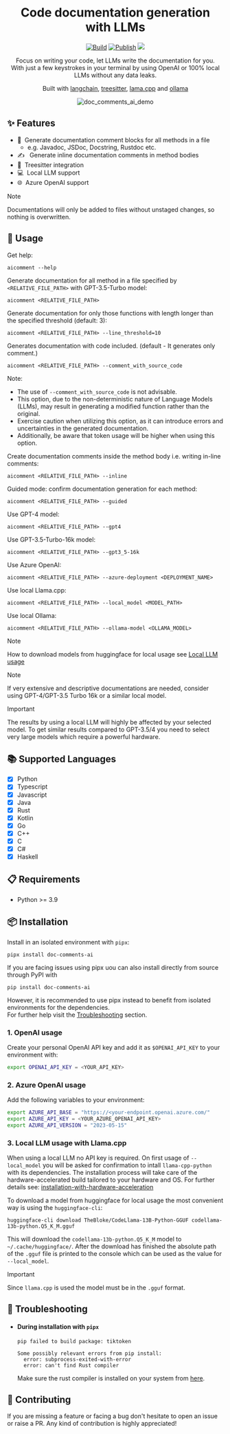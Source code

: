 <div align="center">

# Code documentation generation with LLMs

[![Build](https://github.com/fynnfluegge/doc-comments.ai/actions/workflows/build.yaml/badge.svg)](https://github.com/fynnfluegge/doc-comments.ai/actions/workflows/build.yaml)
[![Publish](https://github.com/fynnfluegge/doc-comments.ai/actions/workflows/publish.yaml/badge.svg)](https://github.com/fynnfluegge/doc-comments.ai/actions/workflows/publish.yaml)
<img src="https://img.shields.io/badge/License-MIT-green.svg"/>
</a>

</div>

<div align="center">

Focus on writing your code, let LLMs write the documentation for you.  
With just a few keystrokes in your terminal by using OpenAI or 100% local LLMs without any data leaks.

Built with [langchain](https://github.com/langchain-ai/langchain), [treesitter](https://github.com/tree-sitter/tree-sitter), [lama.cpp](https://github.com/ggerganov/llama.cpp) and [ollama](https://github.com/jmorganca/ollama)

![doc_comments_ai_demo](https://github.com/fynnfluegge/doc-comments-ai/assets/16321871/664bc581-a2a0-49ea-87f9-343f49f05e97)

</div>

## ✨ Features

- 📝 &nbsp;Generate documentation comment blocks for all methods in a file
  - e.g. Javadoc, JSDoc, Docstring, Rustdoc etc.
- ✍️ &nbsp; Generate inline documentation comments in method bodies
- 🌳&nbsp; Treesitter integration
- 💻&nbsp; Local LLM support
- 🌐&nbsp; Azure OpenAI support

> [!NOTE]  
> Documentations will only be added to files without unstaged changes, so nothing is overwritten.

## 🚀 Usage

Get help:
```
aicomment --help
```
Generate documentation for all method in a file specified by `<RELATIVE_FILE_PATH>` with GPT-3.5-Turbo model:
```
aicomment <RELATIVE_FILE_PATH>
```

Generate documentation for only those functions with length longer than the specified threshold (default: 3):
```
aicomment <RELATIVE_FILE_PATH> --line_threshold=10
```
Generates documentation with code included. (default - It generates only comment.)
```
aicomment <RELATIVE_FILE_PATH> --comment_with_source_code
```
Note:
- The use of `--comment_with_source_code` is not advisable.
- This option, due to the non-deterministic nature of Language Models (LLMs), may result in generating a modified function rather than the original.
- Exercise caution when utilizing this option, as it can introduce errors and uncertainties in the generated documentation.
- Additionally, be aware that token usage will be higher when using this option.

Create documentation comments inside the method body i.e. writing in-line comments:
```
aicomment <RELATIVE_FILE_PATH> --inline
```
Guided mode: confirm documentation generation for each method:
```
aicomment <RELATIVE_FILE_PATH> --guided
```

Use GPT-4 model:
```
aicomment <RELATIVE_FILE_PATH> --gpt4
```

Use GPT-3.5-Turbo-16k model:
```
aicomment <RELATIVE_FILE_PATH> --gpt3_5-16k
```

Use Azure OpenAI:
```
aicomment <RELATIVE_FILE_PATH> --azure-deployment <DEPLOYMENT_NAME>
```

Use local Llama.cpp:
```
aicomment <RELATIVE_FILE_PATH> --local_model <MODEL_PATH>
```
Use local Ollama:
```
aicomment <RELATIVE_FILE_PATH> --ollama-model <OLLAMA_MODEL>
```

> [!NOTE]  
> How to download models from huggingface for local usage see [Local LLM usage](https://github.com/fynnfluegge/doc-comments-ai#3-local-llm-usage)

> [!NOTE]  
> If very extensive and descriptive documentations are needed, consider using GPT-4/GPT-3.5 Turbo 16k or a similar local model.

> [!IMPORTANT]  
> The results by using a local LLM will highly be affected by your selected model. To get similar results compared to GPT-3.5/4 you need to select very large models which require a powerful hardware.

## 📚 Supported Languages

- [x] Python
- [x] Typescript
- [x] Javascript
- [x] Java
- [x] Rust
- [x] Kotlin
- [x] Go
- [x] C++
- [x] C
- [x] C#
- [x] Haskell

## 📋 Requirements

- Python >= 3.9

## 📦 Installation

Install in an isolated environment with `pipx`:
```
pipx install doc-comments-ai
```
If you are facing issues using pipx uou can also install directly from source through PyPI with
```
pip install doc-comments-ai
```
However, it is recommended to use pipx instead to benefit from isolated environments for the dependencies.  
For further help visit the [Troubleshooting](https://github.com/fynnfluegge/doc-comments-ai?tab=readme-ov-file#-troubleshooting) section.

### 1. OpenAI usage

Create your personal OpenAI API key and add it as `$OPENAI_API_KEY` to your environment with:

```bash
export OPENAI_API_KEY = <YOUR_API_KEY>
```

### 2. Azure OpenAI usage

Add the following variables to your environment:

```bash
export AZURE_API_BASE = "https://<your-endpoint.openai.azure.com/"
export AZURE_API_KEY = <YOUR_AZURE_OPENAI_API_KEY>
export AZURE_API_VERSION = "2023-05-15"
```

### 3. Local LLM usage with Llama.cpp

When using a local LLM no API key is required. On first usage of `--local_model` you will be asked for confirmation to intall `llama-cpp-python` with its dependencies.
The installation process will take care of the hardware-accelerated build tailored to your hardware and OS. For further details see:
[installation-with-hardware-acceleration](https://github.com/abetlen/llama-cpp-python#installation-with-hardware-acceleration)

To download a model from huggingface for local usage the most convenient way is using the `huggingface-cli`:

```
huggingface-cli download TheBloke/CodeLlama-13B-Python-GGUF codellama-13b-python.Q5_K_M.gguf
```

This will download the `codellama-13b-python.Q5_K_M` model to `~/.cache/huggingface/`.
After the download has finished the absolute path of the `.gguf` file is printed to the console which can be used as the value for `--local_model`.

> [!IMPORTANT]  
> Since `llama.cpp` is used the model must be in the `.gguf` format.

## 🛟 Troubleshooting
- #### During installation with `pipx`
  ```
  pip failed to build package: tiktoken

  Some possibly relevant errors from pip install:
    error: subprocess-exited-with-error
    error: can't find Rust compiler
  ```
  Make sure the rust compiler is installed on your system from [here](https://www.rust-lang.org/tools/install).

## 🌟 Contributing

If you are missing a feature or facing a bug don't hesitate to open an issue or raise a PR.
Any kind of contribution is highly appreciated!
